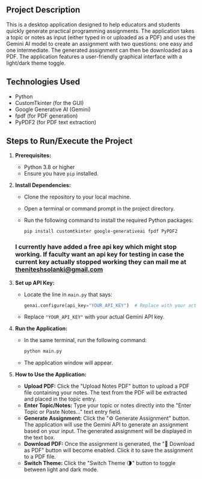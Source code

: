 ## Project Description

This is a desktop application designed to help educators and students quickly generate practical programming assignments. The application takes a topic or notes as input (either typed in or uploaded as a PDF) and uses the Gemini AI model to create an assignment with two questions: one easy and one intermediate. The generated assignment can then be downloaded as a PDF. The application features a user-friendly graphical interface with a light/dark theme toggle.

## Technologies Used

* Python
* CustomTkinter (for the GUI)
* Google Generative AI (Gemini)
* fpdf (for PDF generation)
* PyPDF2 (for PDF text extraction)

## Steps to Run/Execute the Project

1.  **Prerequisites:**

    * Python 3.8 or higher
    * Ensure you have `pip` installed.

2.  **Install Dependencies:**

    * Clone the repository to your local machine.
    * Open a terminal or command prompt in the project directory.
    * Run the following command to install the required Python packages:

        ```bash
        pip install customtkinter google-generativeai fpdf PyPDF2
        ```
    ### **I currently have added a free api key which might stop working. If faculty want an api key for testing in case the current key actually stopped working they can mail me at theniteshsolanki@gmail.com**

3.  **Set up API Key:**

    * Locate the line in `main.py` that says:

        ```python
        genai.configure(api_key="YOUR_API_KEY")  # Replace with your actual API key
        ```
    * Replace `"YOUR_API_KEY"` with your actual Gemini API key.

4.  **Run the Application:**

    * In the same terminal, run the following command:

        ```bash
        python main.py
        ```
    * The application window will appear.

5.  **How to Use the Application:**

    * **Upload PDF:** Click the "Upload Notes PDF" button to upload a PDF file containing your notes. The text from the PDF will be extracted and placed in the topic entry.
    * **Enter Topic/Notes:** Type your topic or notes directly into the "Enter Topic or Paste Notes..." text entry field.
    * **Generate Assignment:** Click the "⚙️ Generate Assignment" button. The application will use the Gemini API to generate an assignment based on your input. The generated assignment will be displayed in the text box.
    * **Download PDF:** Once the assignment is generated, the "💾 Download as PDF" button will become enabled. Click it to save the assignment to a PDF file.
    * **Switch Theme:** Click the "Switch Theme 🌗" button to toggle between light and dark mode.
